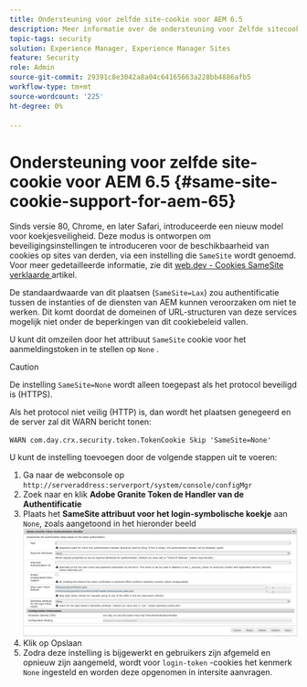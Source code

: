 ```yaml
---
title: Ondersteuning voor zelfde site-cookie voor AEM 6.5
description: Meer informatie over de ondersteuning voor Zelfde sitecookie voor AEM 6.5.
topic-tags: security
solution: Experience Manager, Experience Manager Sites
feature: Security
role: Admin
source-git-commit: 29391c8e3042a8a04c64165663a228bb4886afb5
workflow-type: tm+mt
source-wordcount: '225'
ht-degree: 0%

---
```


# Ondersteuning voor zelfde site-cookie voor AEM 6.5 {#same-site-cookie-support-for-aem-65}

Sinds versie 80, Chrome, en later Safari, introduceerde een nieuw model voor koekjesveiligheid. Deze modus is ontworpen om beveiligingsinstellingen te introduceren voor de beschikbaarheid van cookies op sites van derden, via een instelling die `SameSite` wordt genoemd. Voor meer gedetailleerde informatie, zie dit [ web.dev - Cookies SameSite verklaarde ](https://web.dev/samesite-cookies-explained/) artikel.

De standaardwaarde van dit plaatsen (`SameSite=Lax`) zou authentificatie tussen de instanties of de diensten van AEM kunnen veroorzaken om niet te werken. Dit komt doordat de domeinen of URL-structuren van deze services mogelijk niet onder de beperkingen van dit cookiebeleid vallen.

U kunt dit omzeilen door het attribuut `SameSite` cookie voor het aanmeldingstoken in te stellen op `None` .

>[!CAUTION]
>
>De instelling `SameSite=None` wordt alleen toegepast als het protocol beveiligd is (HTTPS).
>
>Als het protocol niet veilig (HTTP) is, dan wordt het plaatsen genegeerd en de server zal dit WARN bericht tonen:
>
>`WARN com.day.crx.security.token.TokenCookie Skip 'SameSite=None'`

U kunt de instelling toevoegen door de volgende stappen uit te voeren:

1. Ga naar de webconsole op `http://serveraddress:serverport/system/console/configMgr`
1. Zoek naar en klik **Adobe Granite Token de Handler van de Authentificatie**
1. Plaats het **SameSite attribuut voor het login-symbolische koekje** aan `None`, zoals aangetoond in het hieronder beeld
   ![ gelijk ](assets/samesite1.png)
1. Klik op Opslaan
1. Zodra deze instelling is bijgewerkt en gebruikers zijn afgemeld en opnieuw zijn aangemeld, wordt voor `login-token` -cookies het kenmerk `None` ingesteld en worden deze opgenomen in intersite aanvragen.

